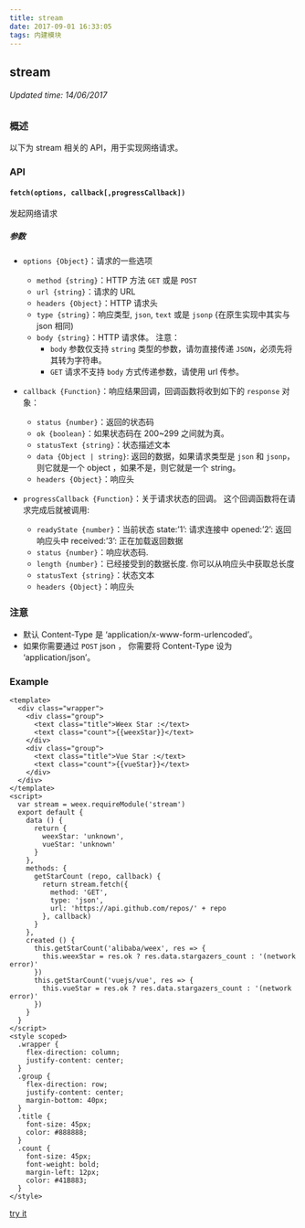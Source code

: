 ```yaml
---
title: stream
date: 2017-09-01 16:33:05
tags: 内建模块
---
```


## stream
###### Updated time: 14/06/2017

### 概述
以下为 stream 相关的 API，用于实现网络请求。

### API
#### `fetch(options, callback[,progressCallback])`
发起网络请求

##### 参数
* `options {Object}`：请求的一些选项

  * `method {string}`：HTTP 方法 `GET` 或是 `POST`
  * `url {string}`：请求的 URL
  * `headers {Object}`：HTTP 请求头
  * `type {string}`：响应类型, `json`, `text` 或是 `jsonp` {在原生实现中其实与 json 相同)
  * `body {string}`：HTTP 请求体。
    注意：
    * `body` 参数仅支持 `string` 类型的参数，请勿直接传递 `JSON`，必须先将其转为字符串。
    * `GET` 请求不支持 `body` 方式传递参数，请使用 url 传参。

* `callback {Function}`：响应结果回调，回调函数将收到如下的 `response` 对象：

  * `status {number}`：返回的状态码
  * `ok {boolean}`：如果状态码在 200~299 之间就为真。
  * `statusText {string}`：状态描述文本
  * `data {Object | string}`: 返回的数据，如果请求类型是 `json` 和 `jsonp`，则它就是一个 object ，如果不是，则它就是一个 string。
  * `headers {Object}`：响应头

* `progressCallback {Function}`：关于请求状态的回调。 这个回调函数将在请求完成后就被调用:
  * `readyState {number}`：当前状态
    state:’1’: 请求连接中
    opened:’2’: 返回响应头中
    received:’3’: 正在加载返回数据
  * `status {number}`：响应状态码.
  * `length {number}`：已经接受到的数据长度. 你可以从响应头中获取总长度
  * `statusText {string}`：状态文本
  * `headers {Object}`：响应头

### 注意
* 默认 Content-Type 是 ‘application/x-www-form-urlencoded’。
* 如果你需要通过 `POST` json ， 你需要将 Content-Type 设为 ‘application/json’。

### Example
```
<template>
  <div class="wrapper">
    <div class="group">
      <text class="title">Weex Star :</text>
      <text class="count">{{weexStar}}</text>
    </div>
    <div class="group">
      <text class="title">Vue Star :</text>
      <text class="count">{{vueStar}}</text>
    </div>
  </div>
</template>
<script>
  var stream = weex.requireModule('stream')
  export default {
    data () {
      return {
        weexStar: 'unknown',
        vueStar: 'unknown'
      }
    },
    methods: {
      getStarCount (repo, callback) {
        return stream.fetch({
          method: 'GET',
          type: 'json',
          url: 'https://api.github.com/repos/' + repo
        }, callback)
      }
    },
    created () {
      this.getStarCount('alibaba/weex', res => {
        this.weexStar = res.ok ? res.data.stargazers_count : '(network error)'
      })
      this.getStarCount('vuejs/vue', res => {
        this.vueStar = res.ok ? res.data.stargazers_count : '(network error)'
      })
    }
  }
</script>
<style scoped>
  .wrapper {
    flex-direction: column;
    justify-content: center;
  }
  .group {
    flex-direction: row;
    justify-content: center;
    margin-bottom: 40px;
  }
  .title {
    font-size: 45px;
    color: #888888;
  }
  .count {
    font-size: 45px;
    font-weight: bold;
    margin-left: 12px;
    color: #41B883;
  }
</style>
```
[try it](http://dotwe.org/vue/29bbf2d49fc8a204f98240044bbe211a)